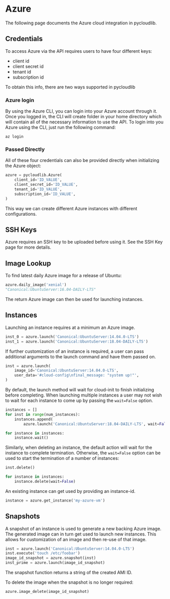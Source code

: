 # Azure

The following page documents the Azure cloud integration in pycloudlib.

## Credentials

To access Azure via the API requires users to have four different keys:

* client id
* client secret id
* tenant id
* subscription id

To obtain this info, there are two ways supported in pycloudlib

### Azure login

By using the Azure CLI, you can login into your Azure account through it. Once you logged in, the
CLI will create folder in your home directory which will contain all of the necessary information
to use the API. To login into you Azure using the CLI, just run the following command:

```shell
az login
```

### Passed Directly

All of these four credentials can also be provided directly when initializing the Azure object:

```python
azure = pycloudlib.Azure(
    client_id='ID_VALUE',
    client_secret_id='ID_VALUE',
    tenant_id='ID_VALUE',
    subscription_id='ID_VALUE',
)
```

This way we can create different Azure instances with different configurations.

## SSH Keys

Azure requires an SSH key to be uploaded before using it. See the SSH Key page for more details.

## Image Lookup

To find latest daily Azure image for a release of Ubuntu:

```python
azure.daily_image('xenial')
"Canonical:UbuntuServer:16.04-DAILY-LTS"
```

The return Azure image can then be used for launching instances.

## Instances

Launching an instance requires at a minimum an Azure image.

```python
inst_0 = azure.launch('Canonical:UbuntuServer:14.04.0-LTS')
inst_1 = azure.launch('Canonical:UbuntuServer:18.04-DAILY-LTS')
```

If further customization of an instance is required, a user can pass additional arguments to the launch command and have them passed on.

```python
inst = azure.launch(
    image_id='Canonical:UbuntuServer:14.04.0-LTS',
    user_data='#cloud-config\nfinal_message: "system up!"',
)
```

By default, the launch method will wait for cloud-init to finish initializing before completing. When launching multiple instances a user may not wish to wait for each instance to come up by passing the `wait=False` option.

```python
instances = []
for inst in range(num_instances):
    instances.append(
        azure.launch('Canonical:UbuntuServer:18.04-DAILY-LTS', wait=False))

for instance in instances:
    instance.wait()
```

Similarly, when deleting an instance, the default action will wait for the instance to complete termination. Otherwise, the `wait=False` option can be used to start the termination of a number of instances:

```python
inst.delete()

for instance in instances:
    instance.delete(wait=False)
```

An existing instance can get used by providing an instance-id.

```python
instance = azure.get_instance('my-azure-vm')
```

## Snapshots

A snapshot of an instance is used to generate a new backing Azure image. The generated image can in turn get used to launch new instances. This allows for customization of an image and then re-use of that image.

```python
inst = azure.launch('Canonical:UbuntuServer:14.04.0-LTS')
inst.execute('touch /etc/foobar')
image_id_snapshot = azure.snapshot(inst)
inst_prime = azure.launch(image_id_snapshot)
```

The snapshot function returns a string of the created AMI ID.

To delete the image when the snapshot is no longer required:

```python
azure.image_delete(image_id_snapshot)
```
